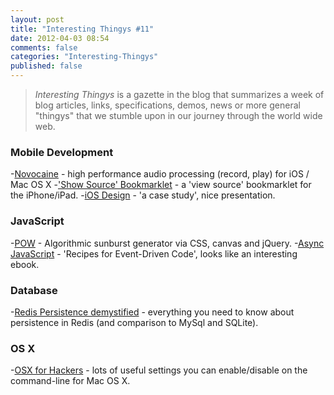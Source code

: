 ```yaml
---
layout: post
title: "Interesting Thingys #11"
date: 2012-04-03 08:54
comments: false
categories: "Interesting-Thingys"
published: false
---
```


> _Interesting Thingys_ is a gazette in the blog that summarizes a week of blog articles, links, specifications, demos, news or more general "thingys" that we stumble upon in our journey through the world wide web.

### Mobile Development
-[Novocaine](http://alexbw.github.com/novocaine/) - high performance audio processing (record, play) for iOS / Mac OS X
-['Show Source' Bookmarklet](http://ole.michelsen.dk/blog/view-source-on-the-ipad-and-iphone/) - a 'view source' bookmarklet for the iPhone/iPad.
-[iOS Design](http://www.slideshare.net/Wolfr/ios-design-a-case-study) - 'a case study', nice presentation.


### JavaScript
-[POW](http://obadger.com/pow/) - Algorithmic sunburst generator via CSS, canvas and jQuery.
-[Async JavaScript](http://leanpub.com/asyncjs) - 'Recipes for Event-Driven Code', looks like an interesting ebook.


### Database
-[Redis Persistence demystified](http://antirez.com/post/redis-persistence-demystified.html) - everything you need to know about persistence in Redis (and comparison to MySql and SQLite).


### OS X
-[OSX for Hackers](https://gist.github.com/2260182) - lots of useful settings you can enable/disable on the command-line for Mac OS X.
